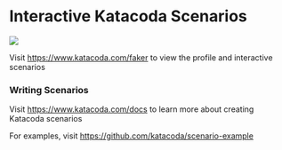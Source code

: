 # Interactive Katacoda Scenarios

[![](http://shields.katacoda.com/katacoda/faker/count.svg)](https://www.katacoda.com/faker "Get your profile on Katacoda.com")

Visit https://www.katacoda.com/faker to view the profile and interactive scenarios

### Writing Scenarios
Visit https://www.katacoda.com/docs to learn more about creating Katacoda scenarios

For examples, visit https://github.com/katacoda/scenario-example
